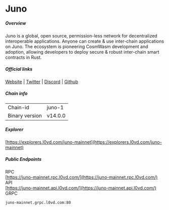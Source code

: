 # Juno


##### Overview
Juno is a global, open source, permission-less network for decentralized interoperable applications.
Anyone can create & use inter-chain applications on Juno. The ecosystem is pioneering CosmWasm development and adoption, allowing developers to deploy secure & robust inter-chain smart contracts in Rust.


##### Official links
[Website](https://www.junonetwork.io/) | [Twitter](https://twitter.com/JunoNetwork) | [Discord](https://www.discord.gg/Juno) | [Github](https://github.com/CosmosContracts)

##### Chain info

|  |  |
| ------ | ------ |
| Chain-id | juno-1 |
| Binary version | v14.0.0 |

##### Explorer
[https://explorers.l0vd.com/juno-mainnet](https://explorers.l0vd.com/juno-mainnet)

##### Public Endpoints
RPC <br />
[https://juno-mainnet.rpc.l0vd.com/](https://juno-mainnet.rpc.l0vd.com/) <br />
API <br />
[https://juno-mainnet.api.l0vd.com/](https://juno-mainnet.api.l0vd.com/) <br />
GRPC
```
juno-mainnet.grpc.l0vd.com:80
```

